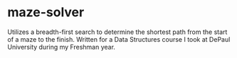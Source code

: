# maze-solver
Utilizes a breadth-first search to determine the shortest path from the start of a maze to the finish. Written for a Data Structures course I took at DePaul University during my Freshman year.
